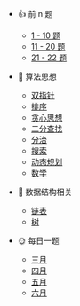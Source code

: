 - 👍 前 n 题
  - [1 - 10 题](leetcode/1-10.md "1 - 10 题 - LeetCode")
  - [11 - 20 题](leetcode/11-20.md "11 -20 题 - LeetCode")
  - [21 - 22 题](leetcode/21-30.md "21 - 22 题 - LeetCode")

- 🔐 算法思想
  - [双指针](leetcode/双指针.md "双指针 - LeetCode")
  - [排序](leetcode/排序.md "排序 - LeetCode")
  - [贪心思想](leetcode/贪心思想.md "贪心思想 - LeetCode")
  - [二分查找](leetcode/二分查找.md)
  - [分治](leetcode/分治.md)
  - [搜索](leetcode/搜索.md "搜索 - LeetCode")
  - [动态规划](leetcode/动态规划.md "动态规划 - LeetCode")
  - [数学](leetcode/数学.md)

- 🔢 数据结构相关
  - [链表](leetcode/链表.md "链表 - LeetCode")
  - [树](leetcode/树.md "树 - LeetCode")

- 🌞 每日一题
  
  - [三月](leetcode/march-2020.md "三月 - LeetCode 每日一题")
  - [四月](leetcode/april-2020.md "四月 - LeetCode 每日一题")
  - [五月](leetcode/may-2020.md "五月 - LeetCode 每日一题")
  - [六月](leetcode/june-2020.md "六月 - LeetCode 每日一题")